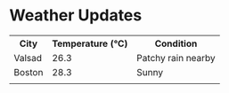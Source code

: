 # Weather Updates

<!-- WEATHER-UPDATE-START -->
<table><tr><th>City</th><th>Temperature (°C)</th><th>Condition</th></tr><tr><td>Valsad</td><td>26.3</td><td>Patchy rain nearby</td></tr><tr><td>Boston</td><td>28.3</td><td>Sunny</td></tr><tr><td></td><td></td><td></td></tr></table>
<!-- WEATHER-UPDATE-END -->
